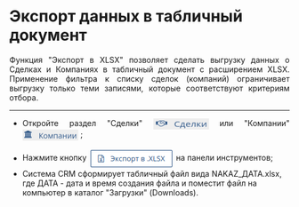 # Экспорт данных в табличный документ

<p align="justify">
Функция "Экспорт в XLSX" позволяет сделать выгрузку данных о Сделках и Компаниях в табличный документ с расширением XLSX.
Применение фильтра к списку сделок (компаний) ограничивает выгрузку только теми записями, которые соответствуют критериям отбора.
</p>

<hr/>

<p align="justify">
<ul>
<li>
<p align="justify">
Откройте раздел "Сделки" 
<img src="../../images/main_menu/pict_deals_full.png" style="width: 100px; height: 20px; vertical-align: middle;"/>
или "Компании"
<img src="../../images/main_menu/pict_company_full.png" style="width: 100px; height: 20px; vertical-align: middle;"/> 
;
</p>
</li>
<li>
Нажмите кнопку 
<img src="../../images/others/export_XLSX.png" style="max-width:100%;max-height:100%;vertical-align: middle;"/> 
на панели инструментов;
</li>
<li>Система CRM сформирует табличный файл вида NAKAZ_ДАТА.xlsx, где ДАТА - дата и время создания файла и поместит файл на компьютер в каталог "Загрузки" (Downloads).
</li>
</ul>
</p>


 
